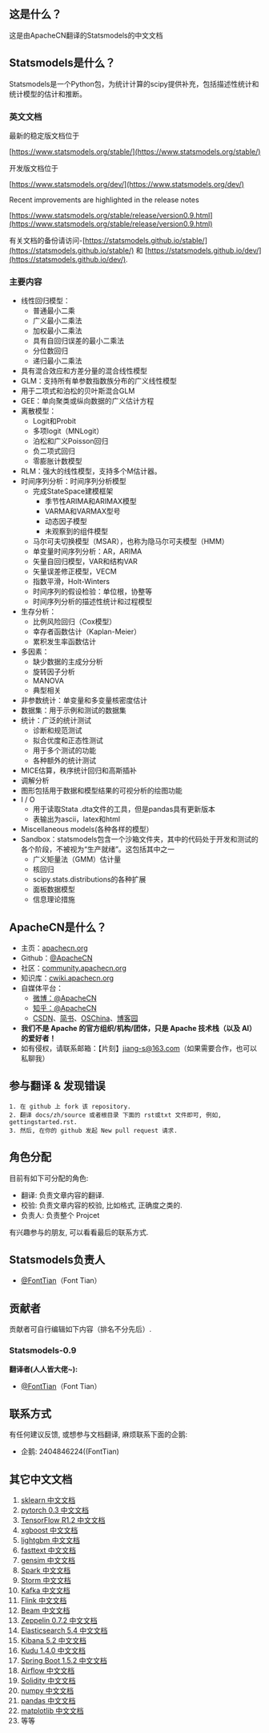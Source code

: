 ## 这是什么？

这是由ApacheCN翻译的Statsmodels的中文文档

## Statsmodels是什么？

Statsmodels是一个Python包，为统计计算的scipy提供补充，包括描述性统计和统计模型的估计和推断。

### 英文文档

最新的稳定版文档位于

[https://www.statsmodels.org/stable/](https://www.statsmodels.org/stable/)

开发版文档位于

[https://www.statsmodels.org/dev/](https://www.statsmodels.org/dev/)

Recent improvements are highlighted in the release notes

[https://www.statsmodels.org/stable/release/version0.9.html](https://www.statsmodels.org/stable/release/version0.9.html)

有关文档的备份请访问-[https://statsmodels.github.io/stable/](https://statsmodels.github.io/stable/)
和 [https://statsmodels.github.io/dev/](https://statsmodels.github.io/dev/).

### 主要内容

 - 线性回归模型：
    - 普通最小二乘
    - 广义最小二乘法
    - 加权最小二乘法
    - 具有自回归误差的最小二乘法
    - 分位数回归
    - 递归最小二乘法
 - 具有混合效应和方差分量的混合线性模型
 - GLM：支持所有单参数指数族分布的广义线性模型
 - 用于二项式和泊松的贝叶斯混合GLM
 - GEE：单向聚类或纵向数据的广义估计方程
 - 离散模型：
    - Logit和Probit
    - 多项logit（MNLogit）
    - 泊松和广义Poisson回归
    - 负二项式回归
    - 零膨胀计数模型
 - RLM：强大的线性模型，支持多个M估计器。
 - 时间序列分析：时间序列分析模型
    - 完成StateSpace建模框架
        - 季节性ARIMA和ARIMAX模型
        - VARMA和VARMAX型号
        - 动态因子模型
        - 未观察到的组件模型
    - 马尔可夫切换模型（MSAR），也称为隐马尔可夫模型（HMM）
    - 单变量时间序列分析：AR，ARIMA
    - 矢量自回归模型，VAR和结构VAR
    - 矢量误差修正模型，VECM
    - 指数平滑，Holt-Winters
    - 时间序列的假设检验：单位根，协整等
    - 时间序列分析的描述性统计和过程模型
 - 生存分析：
    - 比例风险回归（Cox模型）
    - 幸存者函数估计（Kaplan-Meier）
    - 累积发生率函数估计
 - 多因素：
    - 缺少数据的主成分分析
    - 旋转因子分析
    - MANOVA
    - 典型相关
 - 非参数统计：单变量和多变量核密度估计
 - 数据集：用于示例和测试的数据集
 - 统计：广泛的统计测试
    - 诊断和规范测试
    - 拟合优度和正态性测试
    - 用于多个测试的功能
    - 各种额外的统计测试
 - MICE估算，秩序统计回归和高斯插补
 - 调解分析
 - 图形包括用于数据和模型结果的可视分析的绘图功能
 - I / O
    - 用于读取Stata .dta文件的工具，但是pandas具有更新版本
    - 表输出为ascii，latex和html
 - Miscellaneous models(各种各样的模型）
 - Sandbox：statsmodels包含一个沙箱文件夹，其中的代码处于开发和测试的各个阶段，不被视为“生产就绪”。这包括其中之一
    - 广义矩量法（GMM）估计量
    - 核回归
    - scipy.stats.distributions的各种扩展
    - 面板数据模型
    - 信息理论措施

## ApacheCN是什么？

* 主页：[apachecn.org](http://www.apachecn.org)
* Github：[@ApacheCN](https://github.com/apachecn)
* 社区：[community.apachecn.org](http://community.apachecn.org)
* 知识库：[cwiki.apachecn.org](http://cwiki.apachecn.org/)
* 自媒体平台：
    * [微博：@ApacheCN](https://weibo.com/u/6326715527)
    * [知乎：@ApacheCN](https://www.zhihu.com/people/apachecn)
    * [CSDN](https://blog.csdn.net/wizardforcel/article/category/8437073)、[简书](https://www.jianshu.com/c/4ee721d0c474)、[OSChina](https://my.oschina.net/repine/)、[博客园](https://www.cnblogs.com/wizardforcel/category/1352397.html)
* **我们不是 Apache 的官方组织/机构/团体，只是 Apache 技术栈（以及 AI）的爱好者！**
* 如有侵权，请联系邮箱：【片刻】<jiang-s@163.com>（如果需要合作，也可以私聊我）

## 参与翻译 & 发现错误

    1. 在 github 上 fork 该 repository.
    2. 翻译 docs/zh/source 或者根目录 下面的 rst或txt 文件即可, 例如, gettingstarted.rst.
    3. 然后, 在你的 github 发起 New pull request 请求.

## 角色分配
目前有如下可分配的角色:

* 翻译: 负责文章内容的翻译.
* 校验: 负责文章内容的校验, 比如格式, 正确度之类的.
* 负责人: 负责整个 Projcet

有兴趣参与的朋友, 可以看看最后的联系方式.

## Statsmodels负责人
* [@FontTian](https://github.com/FontTian)（Font Tian）

## 贡献者

贡献者可自行编辑如下内容（排名不分先后）.

### Statsmodels-0.9
**翻译者(人人皆大佬~):**

* [@FontTian](https://github.com/FontTian)（Font Tian）


## 联系方式
有任何建议反馈, 或想参与文档翻译, 麻烦联系下面的企鹅:

* 企鹅: 2404846224((FontTian)

## 其它中文文档

1. [sklearn 中文文档](https://github.com/apachecn/scikit-learn-doc-zh)
2. [pytorch 0.3 中文文档](https://github.com/apachecn/pytorch-doc-zh)
3. [TensorFlow R1.2 中文文档](http://cwiki.apachecn.org/pages/viewpage.action?pageId=10030122)
4. [xgboost 中文文档](https://github.com/apachecn/xgboost-doc-zh)
5. [lightgbm 中文文档](https://github.com/apachecn/lightgbm-doc-zh)
6. [fasttext 中文文档](https://github.com/apachecn/fasttext-doc-zh)
7. [gensim 中文文档](https://github.com/apachecn/gensim-doc-zh)
1. [Spark 中文文档](https://github.com/apachecn/spark-doc-zh)
2. [Storm 中文文档](https://github.com/apachecn/storm-doc-zh)
3. [Kafka 中文文档](https://github.com/apachecn/kafka-doc-zh)
4. [Flink 中文文档](https://github.com/apachecn/flink-doc-zh)
5. [Beam 中文文档](https://github.com/apachecn/beam-site-zh)
6. [Zeppelin 0.7.2 中文文档](https://github.com/apachecn/zeppelin-doc-zh)
7. [Elasticsearch 5.4 中文文档](https://github.com/apachecn/elasticsearch-doc-zh)
8. [Kibana 5.2 中文文档](https://github.com/apachecn/kibana-doc-zh)
9. [Kudu 1.4.0 中文文档](https://github.com/apachecn/kudu-doc-zh) 
0. [Spring Boot 1.5.2 中文文档](https://github.com/apachecn/spring-boot-doc-zh)
1. [Airflow 中文文档](https://github.com/apachecn/airflow-doc-zh)
1. [Solidity 中文文档](https://github.com/apachecn/solidity-doc-zh)
1. [numpy 中文文档](https://github.com/apachecn/numpy-ref-zh)
1. [pandas 中文文档](https://github.com/apachecn/pandas-doc-zh)
1. [matplotlib 中文文档](https://github.com/apachecn/matplotlib-user-guide-zh)
1. 等等